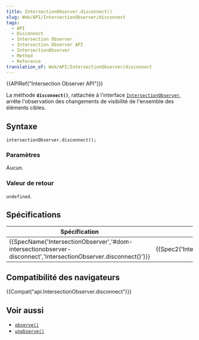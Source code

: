 ```yaml
---
title: IntersectionObserver.disconnect()
slug: Web/API/IntersectionObserver/disconnect
tags:
  - API
  - Disconnect
  - Intersection Observer
  - Intersection Observer API
  - IntersectionObserver
  - Method
  - Reference
translation_of: Web/API/IntersectionObserver/disconnect
---
```

{{APIRef("Intersection Observer API")}}

La méthode **`disconnect()`**, rattachée à l'interface [`IntersectionObserver`](/fr/docs/Web/API/IntersectionObserver), arrête l'observation des changements de visibilité de l'ensemble des éléments cibles.

## Syntaxe

    intersectionObserver.disconnect();

### Paramètres

Aucun.

### Valeur de retour

`undefined`.

## Spécifications

| Spécification                                                                                                                                        | Statut                                       | Commentaire          |
| ---------------------------------------------------------------------------------------------------------------------------------------------------- | -------------------------------------------- | -------------------- |
| {{SpecName('IntersectionObserver','#dom-intersectionobserver-disconnect','IntersectionObserver.disconnect()')}} | {{Spec2('IntersectionObserver')}} | Définition initiale. |

## Compatibilité des navigateurs

{{Compat("api.IntersectionObserver.disconnect")}}

## Voir aussi

- [`observe()`](/fr/docs/Web/API/IntersectionObserver/observe)
- [`unobserve()`](/fr/docs/Web/API/IntersectionObserver/unobserve)

